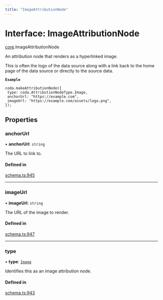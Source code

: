 ```yaml
---
title: "ImageAttributionNode"
---
```

# Interface: ImageAttributionNode

[core](../modules/core.md).ImageAttributionNode

An attribution node that renders as a hyperlinked image.

This is often the logo of the data source along with a link back to the home page
of the data source or directly to the source data.

**`Example`**

 ```
coda.makeAttributionNode({
  type: coda.AttributionNodeType.Image,
  anchorUrl: "https://example.com",
  imageUrl: "https://example.com/assets/logo.png",
});
```

## Properties

### anchorUrl

• **anchorUrl**: `string`

The URL to link to.

#### Defined in

[schema.ts:945](https://github.com/coda/packs-sdk/blob/main/schema.ts#L945)

___

### imageUrl

• **imageUrl**: `string`

The URL of the image to render.

#### Defined in

[schema.ts:947](https://github.com/coda/packs-sdk/blob/main/schema.ts#L947)

___

### type

• **type**: [`Image`](../enums/core.AttributionNodeType.md#image)

Identifies this as an image attribution node.

#### Defined in

[schema.ts:943](https://github.com/coda/packs-sdk/blob/main/schema.ts#L943)
